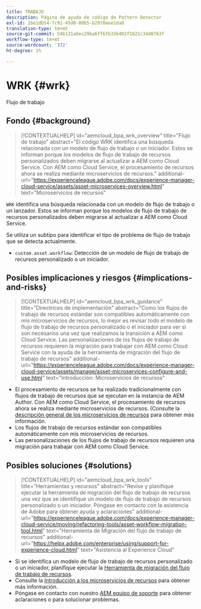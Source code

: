 ```yaml
---
title: TRABAJO
description: Página de ayuda de código de Pattern Detector
exl-id: 1be1db54-fc91-45d0-80b5-b2978eee1da8
translation-type: tm+mt
source-git-commit: 54b121a6ec29ba6ff6fb33b402f1821c34d0763f
workflow-type: tm+mt
source-wordcount: '372'
ht-degree: 1%

---
```


# WRK {#wrk}

Flujo de trabajo

## Fondo {#background}

>[!CONTEXTUALHELP]
>id="aemcloud_bpa_wrk_overview"
>title="Flujo de trabajo"
>abstract="El código WRK identifica una búsqueda relacionada con un modelo de flujo de trabajo o un iniciador. Estos se informan porque los modelos de flujo de trabajo de recursos personalizados deben migrarse al actualizar a AEM como Cloud Service. Con AEM como Cloud Service, el procesamiento de recursos ahora se realiza mediante microservicios de recursos."
>additional-url="https://experienceleague.adobe.com/docs/experience-manager-cloud-service/assets/asset-microservices-overview.html" text="Microservicios de recursos"

`WRK` identifica una búsqueda relacionada con un modelo de flujo de trabajo o un lanzador. Estos se informan porque los modelos de flujo de trabajo de recursos personalizados deben migrarse al actualizar a AEM como Cloud Service.

Se utiliza un subtipo para identificar el tipo de problema de flujo de trabajo que se detecta actualmente.

* `custom.asset.workflow`: Detección de un modelo de flujo de trabajo de recursos personalizado o un iniciador.

## Posibles implicaciones y riesgos {#implications-and-risks}

>[!CONTEXTUALHELP]
>id="aemcloud_bpa_wrk_guidance"
>title="Directrices de implementación"
>abstract="Como los flujos de trabajo de recursos estándar son compatibles automáticamente con mis microservicios de recursos, lo mejor es revisar todo el modelo de flujo de trabajo de recursos personalizado o el iniciador para ver si son necesarios una vez que realizamos la transición a AEM como Cloud Service. Las personalizaciones de los flujos de trabajo de recursos requieren la migración para trabajar con AEM como Cloud Service con la ayuda de la herramienta de migración del flujo de trabajo de recursos"
>additional-url="https://experienceleague.adobe.com/docs/experience-manager-cloud-service/assets/manage/asset-microservices-configure-and-use.html" text="Introducción: Microservicios de recursos"

* El procesamiento de recursos se ha realizado tradicionalmente con flujos de trabajo de recursos que se ejecutan en la instancia de AEM Author. Con AEM como Cloud Service, el procesamiento de recursos ahora se realiza mediante microservicios de recursos. (Consulte la [descripción general de los microservicios de recursos](https://experienceleague.adobe.com/docs/experience-manager-cloud-service/assets/asset-microservices-overview.html) para obtener más información.
* Los flujos de trabajo de recursos estándar son compatibles automáticamente con mis microservicios de recursos.
* Las personalizaciones de los flujos de trabajo de recursos requieren una migración para trabajar con AEM como Cloud Service.

## Posibles soluciones {#solutions}

>[!CONTEXTUALHELP]
>id="aemcloud_bpa_wrk_tools"
>title="Herramientas y recursos"
>abstract="Revise y planifique ejecutar la herramienta de migración del flujo de trabajo de recursos una vez que se identifique un modelo de flujo de trabajo de recursos personalizado o un iniciador. Póngase en contacto con la asistencia de Adobe para obtener ayuda y aclaraciones"
>additional-url="https://experienceleague.adobe.com/docs/experience-manager-cloud-service/moving/refactoring-tools/asset-workflow-migration-tool.html" text="Herramienta de Migración del flujo de trabajo de recursos"
>additional-url="https://helpx.adobe.com/enterprise/using/support-for-experience-cloud.html" text="Asistencia al Experience Cloud"

* Si se identifica un modelo de flujo de trabajo de recursos personalizado o un iniciador, planifique ejecutar la [Herramienta de migración del flujo de trabajo de recursos](https://experienceleague.adobe.com/docs/experience-manager-cloud-service/moving/refactoring-tools/asset-workflow-migration-tool.html).
* Consulte la [Introducción a los microservicios de recursos](https://experienceleague.adobe.com/docs/experience-manager-cloud-service/assets/manage/asset-microservices-configure-and-use.html) para obtener más información.
* Póngase en contacto con nuestro [AEM equipo de soporte](https://helpx.adobe.com/enterprise/using/support-for-experience-cloud.html) para obtener aclaraciones o para solucionar problemas.
